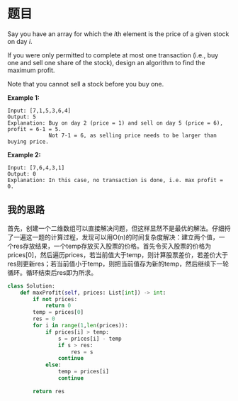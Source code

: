 # 题目

Say you have an array for which the *i*th element is the price of a given stock on day *i*.

If you were only permitted to complete at most one transaction (i.e., buy one and sell one share of the stock), design an algorithm to find the maximum profit.

Note that you cannot sell a stock before you buy one.

**Example 1:**

```
Input: [7,1,5,3,6,4]
Output: 5
Explanation: Buy on day 2 (price = 1) and sell on day 5 (price = 6), profit = 6-1 = 5.
             Not 7-1 = 6, as selling price needs to be larger than buying price.
```

**Example 2:**

```
Input: [7,6,4,3,1]
Output: 0
Explanation: In this case, no transaction is done, i.e. max profit = 0.
```

## 我的思路

首先，创建一个二维数组可以直接解决问题，但这样显然不是最优的解法。仔细捋了一遍这一题的计算过程，发现可以用O(n)的时间复杂度解决：建立两个值，一个res存放结果，一个temp存放买入股票的价格。首先令买入股票的价格为prices[0]，然后遍历prices，若当前值大于temp，则计算股票差价，若差价大于res则更新res；若当前值小于temp，则把当前值存为新的temp，然后继续下一轮循环。循环结束后res即为所求。

```python
class Solution:
    def maxProfit(self, prices: List[int]) -> int:
        if not prices:
            return 0
        temp = prices[0]
        res = 0
        for i in range(1,len(prices)):
            if prices[i] > temp:
                s = prices[i] - temp
                if s > res:
                    res = s
                continue
            else:
                temp = prices[i]
                continue
                
        return res             
```

